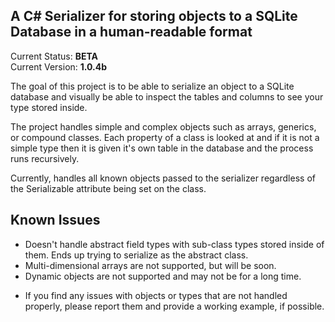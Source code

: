 A C# Serializer for storing objects to a SQLite Database in a human-readable format
-----------------------------------------------------------------------------------
Current Status: **BETA**<br />
Current Version: **1.0.4b**

The goal of this project is to be able to serialize an object to a SQLite database
and visually be able to inspect the tables and columns to see your type stored
inside.

The project handles simple and complex objects such as arrays, generics, or compound
classes. Each property of a class is looked at and if it is not a simple type
then it is given it's own table in the database and the process runs recursively.

Currently, handles all known objects passed to the serializer regardless of the
Serializable attribute being set on the class.

Known Issues
------------
- Doesn't handle abstract field types with sub-class types stored inside of them. Ends up trying to serialize as the abstract class.
- Multi-dimensional arrays are not supported, but will be soon.
- Dynamic objects are not supported and may not be for a long time.

* If you find any issues with objects or types that are not handled properly, please report them and provide a working example, if possible.